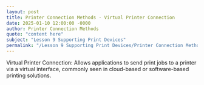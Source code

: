 ```yaml
---
layout: post
title: Printer Connection Methods - Virtual Printer Connection
date: 2025-01-10 12:00:00 -0000
author: Printer Connection Methods
quote: "content here"
subject: "Lesson 9 Supporting Print Devices"
permalink: "/Lesson 9 Supporting Print Devices/Printer Connection Methods/Printer Connection Methods - Virtual Printer Connection"
---
```


Virtual Printer Connection: Allows applications to send print jobs to a printer via a virtual interface, commonly seen in cloud-based or software-based printing solutions.
